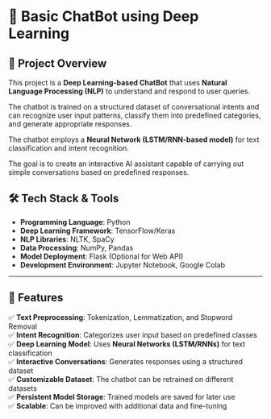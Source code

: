  # 🤖 Basic ChatBot using Deep Learning  
 
## 📌 Project Overview  
This project is a **Deep Learning-based ChatBot** that uses **Natural Language Processing (NLP)** to understand and respond to user queries.   

The chatbot is trained on a structured dataset of conversational intents and can recognize user input patterns, classify them into predefined categories, and generate appropriate responses.  

The chatbot employs a **Neural Network (LSTM/RNN-based model)** for text classification and intent recognition.     
 
The goal is to create an interactive AI assistant capable of carrying out simple conversations based on predefined responses.   

 

## 🛠 Tech Stack & Tools   

- **Programming Language**: Python  
- **Deep Learning Framework**: TensorFlow/Keras  
- **NLP Libraries**: NLTK, SpaCy  
- **Data Processing**: NumPy, Pandas  
- **Model Deployment**: Flask (Optional for Web API)  
- **Development Environment**: Jupyter Notebook, Google Colab  

---

## 🚀 Features  

✅ **Text Preprocessing**: Tokenization, Lemmatization, and Stopword Removal  
✅ **Intent Recognition**: Categorizes user input based on predefined classes  
✅ **Deep Learning Model**: Uses **Neural Networks (LSTM/RNNs)** for text classification  
✅ **Interactive Conversations**: Generates responses using a structured dataset  
✅ **Customizable Dataset**: The chatbot can be retrained on different datasets  
✅ **Persistent Model Storage**: Trained models are saved for later use  
✅ **Scalable**: Can be improved with additional data and fine-tuning  


  

